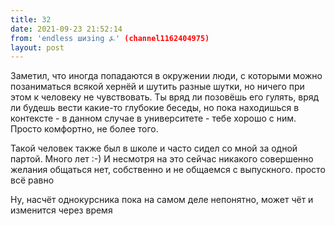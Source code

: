 ```yaml
---
title: 32
date: 2021-09-23 21:52:14
from: 'endless шизing ⍼' (channel1162404975)
layout: post
---
```


Заметил, что иногда попадаются в окружении люди, с которыми можно позаниматься всякой хернёй и шутить разные шутки, но ничего при этом к человеку не чувствовать. 
Ты вряд ли позовёшь его гулять, вряд ли будешь вести какие-то глубокие беседы, но пока находишься в контексте - в данном случае в университете - тебе хорошо с ним. Просто комфортно, не более того.

Такой человек также был в школе и часто сидел со мной за одной партой. Много лет :-)
И несмотря на это сейчас никакого совершенно желания общаться нет, собственно и не общаемся с выпускного. просто всё равно

Ну, насчёт однокурсника пока на самом деле непонятно, может чёт и изменится через время
